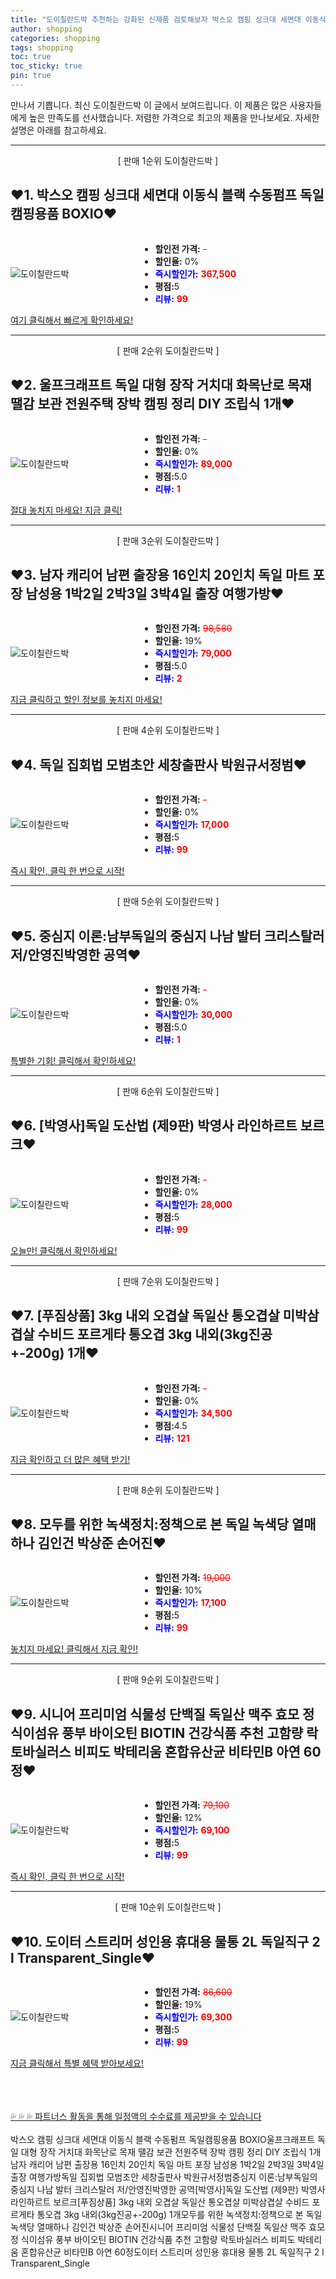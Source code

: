 ```yaml
---
title: "도이칠란드박 추천하는 강화된 신제품 검토해보자 박스오 캠핑 싱크대 세면대 이동식"
author: shopping
categories: shopping
tags: shopping
toc: true
toc_sticky: true
pin: true
---
```

만나서 기쁩니다. 최신 도이칠란드박 이 글에서 보여드립니다. 이 제품은 많은 사용자들에게 높은 만족도를 선사했습니다. 저렴한 가격으로 최고의 제품을 만나보세요. 자세한 설명은 아래를 참고하세요.

---
<p class="toplist" style="margin: 0 auto; display: block; width: fit-content;">[ 판매 1순위 도이칠란드박 ]</p>

<h2><strong>❤️1. 박스오 캠핑 싱크대 세면대 이동식 블랙 수동펌프 독일캠핑용품 BOXIO❤️</strong></h2>

<div style="display: flex; align-items: center;">
    <div style="flex: 0.4;">
        <img src="https://thumbnail8.coupangcdn.com/thumbnails/remote/230x230ex/image/vendor_inventory/87b2/aee64224c69f329a7c1f988cdb202217452db61d12df2e2630f0749c9300.png" alt="도이칠란드박" style="max-width: 100%;">
    </div>
    <div style="flex: 0.6; margin-left: 10px;">
        <ul>
            <li><strong>할인전 가격:</strong> <del style="color: red;">-</del></li>
            <li><strong>할인율:</strong> 0%</li>
            <li><span style='color:blue'><strong>즉시할인가:</strong></span> <span style='color:red'><strong>367,500</strong></span></li>
            <li><strong>평점:</strong>5</li>
            <li><span style='color:blue'><strong>리뷰:</strong></span> <span style='color:red'><strong>99</strong></span></li>
        </ul>
    </div>
</div>
<div class="center">
    <a href="https://selin100587.github.io?lptag=AF9450613&subid=githubio&pageKey=7937730472&traceid=V0-153&itemId=21852879336&vendorItemId=88901123521" class="myButton">
        여기 클릭해서 빠르게 확인하세요!
    </a>
</div>


---
<p class="toplist" style="margin: 0 auto; display: block; width: fit-content;">[ 판매 2순위 도이칠란드박 ]</p>

<h2><strong>❤️2. 울프크래프트 독일 대형 장작 거치대 화목난로 목재 땔감 보관 전원주택 장박 캠핑 정리 DIY 조립식 1개❤️</strong></h2>

<div style="display: flex; align-items: center;">
    <div style="flex: 0.4;">
        <img src="https://thumbnail7.coupangcdn.com/thumbnails/remote/230x230ex/image/vendor_inventory/b827/f18183880b1fd9dc8c45bb9c49f33d5696d264ef8064597250a536d4e0e8.jpeg" alt="도이칠란드박" style="max-width: 100%;">
    </div>
    <div style="flex: 0.6; margin-left: 10px;">
        <ul>
            <li><strong>할인전 가격:</strong> <del style="color: red;">-</del></li>
            <li><strong>할인율:</strong> 0%</li>
            <li><span style='color:blue'><strong>즉시할인가:</strong></span> <span style='color:red'><strong>89,000</strong></span></li>
            <li><strong>평점:</strong>5.0</li>
            <li><span style='color:blue'><strong>리뷰:</strong></span> <span style='color:red'><strong>1</strong></span></li>
        </ul>
    </div>
</div>
<div class="center">
    <a href="https://selin100587.github.io?lptag=AF9450613&subid=githubio&pageKey=6927361003&traceid=V0-153&itemId=16750760778&vendorItemId=83932388399" class="myButton">
        절대 놓치지 마세요! 지금 클릭!
    </a>
</div>


---
<p class="toplist" style="margin: 0 auto; display: block; width: fit-content;">[ 판매 3순위 도이칠란드박 ]</p>

<h2><strong>❤️3. 남자 캐리어 남편 출장용 16인치 20인치 독일 마트 포장 남성용 1박2일 2박3일 3박4일 출장 여행가방❤️</strong></h2>

<div style="display: flex; align-items: center;">
    <div style="flex: 0.4;">
        <img src="https://thumbnail8.coupangcdn.com/thumbnails/remote/230x230ex/image/vendor_inventory/6ed5/f0ae3ac9d9134d23a817814a8fa1043b21d254b6059eec0e8240da40e7d9.png" alt="도이칠란드박" style="max-width: 100%;">
    </div>
    <div style="flex: 0.6; margin-left: 10px;">
        <ul>
            <li><strong>할인전 가격:</strong> <del style="color: red;">98,580</del></li>
            <li><strong>할인율:</strong> 19%</li>
            <li><span style='color:blue'><strong>즉시할인가:</strong></span> <span style='color:red'><strong>79,000</strong></span></li>
            <li><strong>평점:</strong>5.0</li>
            <li><span style='color:blue'><strong>리뷰:</strong></span> <span style='color:red'><strong>2</strong></span></li>
        </ul>
    </div>
</div>
<div class="center">
    <a href="https://selin100587.github.io?lptag=AF9450613&subid=githubio&pageKey=6692048520&traceid=V0-153&itemId=15468070264&vendorItemId=82687562690" class="myButton">
        지금 클릭하고 할인 정보를 놓치지 마세요!
    </a>
</div>


---
<p class="toplist" style="margin: 0 auto; display: block; width: fit-content;">[ 판매 4순위 도이칠란드박 ]</p>

<h2><strong>❤️4. 독일 집회법 모범초안 세창출판사 박원규서정범❤️</strong></h2>

<div style="display: flex; align-items: center;">
    <div style="flex: 0.4;">
        <img src="https://thumbnail10.coupangcdn.com/thumbnails/remote/230x230ex/image/retail-product-api/A00077021/16152015/18161197/main/9788984119314_L.jpg" alt="도이칠란드박" style="max-width: 100%;">
    </div>
    <div style="flex: 0.6; margin-left: 10px;">
        <ul>
            <li><strong>할인전 가격:</strong> <del style="color: red;">-</del></li>
            <li><strong>할인율:</strong> 0%</li>
            <li><span style='color:blue'><strong>즉시할인가:</strong></span> <span style='color:red'><strong>17,000</strong></span></li>
            <li><strong>평점:</strong>5</li>
            <li><span style='color:blue'><strong>리뷰:</strong></span> <span style='color:red'><strong>99</strong></span></li>
        </ul>
    </div>
</div>
<div class="center">
    <a href="https://selin100587.github.io?lptag=AF9450613&subid=githubio&pageKey=1358119519&traceid=V0-153&itemId=2389231812&vendorItemId=70384727583" class="myButton">
        즉시 확인, 클릭 한 번으로 시작!
    </a>
</div>


---
<p class="toplist" style="margin: 0 auto; display: block; width: fit-content;">[ 판매 5순위 도이칠란드박 ]</p>

<h2><strong>❤️5. 중심지 이론:남부독일의 중심지 나남 발터 크리스탈러 저/안영진박영한 공역❤️</strong></h2>

<div style="display: flex; align-items: center;">
    <div style="flex: 0.4;">
        <img src="https://thumbnail10.coupangcdn.com/thumbnails/remote/230x230ex/image/vendor_inventory/c55e/4586f0322cb60566ae9b8482bfac56ec4d072a28119f292546a6b676692b.jpg" alt="도이칠란드박" style="max-width: 100%;">
    </div>
    <div style="flex: 0.6; margin-left: 10px;">
        <ul>
            <li><strong>할인전 가격:</strong> <del style="color: red;">-</del></li>
            <li><strong>할인율:</strong> 0%</li>
            <li><span style='color:blue'><strong>즉시할인가:</strong></span> <span style='color:red'><strong>30,000</strong></span></li>
            <li><strong>평점:</strong>5.0</li>
            <li><span style='color:blue'><strong>리뷰:</strong></span> <span style='color:red'><strong>1</strong></span></li>
        </ul>
    </div>
</div>
<div class="center">
    <a href="https://selin100587.github.io?lptag=AF9450613&subid=githubio&pageKey=69047039&traceid=V0-153&itemId=230953122&vendorItemId=3563948856" class="myButton">
        특별한 기회! 클릭해서 확인하세요!
    </a>
</div>


---
<p class="toplist" style="margin: 0 auto; display: block; width: fit-content;">[ 판매 6순위 도이칠란드박 ]</p>

<h2><strong>❤️6. [박영사]독일 도산법 (제9판) 박영사 라인하르트 보르크❤️</strong></h2>

<div style="display: flex; align-items: center;">
    <div style="flex: 0.4;">
        <img src="https://thumbnail9.coupangcdn.com/thumbnails/remote/230x230ex/image/retail-product-api/A00077021/32628014/36767656/main/9791130337241_L.jpg" alt="도이칠란드박" style="max-width: 100%;">
    </div>
    <div style="flex: 0.6; margin-left: 10px;">
        <ul>
            <li><strong>할인전 가격:</strong> <del style="color: red;">-</del></li>
            <li><strong>할인율:</strong> 0%</li>
            <li><span style='color:blue'><strong>즉시할인가:</strong></span> <span style='color:red'><strong>28,000</strong></span></li>
            <li><strong>평점:</strong>5</li>
            <li><span style='color:blue'><strong>리뷰:</strong></span> <span style='color:red'><strong>99</strong></span></li>
        </ul>
    </div>
</div>
<div class="center">
    <a href="https://selin100587.github.io?lptag=AF9450613&subid=githubio&pageKey=4625555039&traceid=V0-153&itemId=5738178575&vendorItemId=73036869278" class="myButton">
        오늘만! 클릭해서 확인하세요!
    </a>
</div>


---
<p class="toplist" style="margin: 0 auto; display: block; width: fit-content;">[ 판매 7순위 도이칠란드박 ]</p>

<h2><strong>❤️7. [푸짐상품] 3kg 내외 오겹살 독일산 통오겹살 미박삼겹살 수비드 포르게타 통오겹 3kg 내외(3kg진공+-200g) 1개❤️</strong></h2>

<div style="display: flex; align-items: center;">
    <div style="flex: 0.4;">
        <img src="https://thumbnail8.coupangcdn.com/thumbnails/remote/230x230ex/image/vendor_inventory/f52e/616b23bd21d14f79b42fbdea6bf331d445b4af74fd5905f8a3c405378480.jpeg" alt="도이칠란드박" style="max-width: 100%;">
    </div>
    <div style="flex: 0.6; margin-left: 10px;">
        <ul>
            <li><strong>할인전 가격:</strong> <del style="color: red;">-</del></li>
            <li><strong>할인율:</strong> 0%</li>
            <li><span style='color:blue'><strong>즉시할인가:</strong></span> <span style='color:red'><strong>34,500</strong></span></li>
            <li><strong>평점:</strong>4.5</li>
            <li><span style='color:blue'><strong>리뷰:</strong></span> <span style='color:red'><strong>121</strong></span></li>
        </ul>
    </div>
</div>
<div class="center">
    <a href="https://selin100587.github.io?lptag=AF9450613&subid=githubio&pageKey=8248604534&traceid=V0-153&itemId=15569786150&vendorItemId=82788887198" class="myButton">
        지금 확인하고 더 많은 혜택 받기!
    </a>
</div>


---
<p class="toplist" style="margin: 0 auto; display: block; width: fit-content;">[ 판매 8순위 도이칠란드박 ]</p>

<h2><strong>❤️8. 모두를 위한 녹색정치:정책으로 본 독일 녹색당 열매하나 김인건 박상준 손어진❤️</strong></h2>

<div style="display: flex; align-items: center;">
    <div style="flex: 0.4;">
        <img src="https://thumbnail9.coupangcdn.com/thumbnails/remote/230x230ex/image/retail-product-api/A00077021/234077983/251727349/main/9791190222334_L.jpg" alt="도이칠란드박" style="max-width: 100%;">
    </div>
    <div style="flex: 0.6; margin-left: 10px;">
        <ul>
            <li><strong>할인전 가격:</strong> <del style="color: red;">19,000</del></li>
            <li><strong>할인율:</strong> 10%</li>
            <li><span style='color:blue'><strong>즉시할인가:</strong></span> <span style='color:red'><strong>17,100</strong></span></li>
            <li><strong>평점:</strong>5</li>
            <li><span style='color:blue'><strong>리뷰:</strong></span> <span style='color:red'><strong>99</strong></span></li>
        </ul>
    </div>
</div>
<div class="center">
    <a href="https://selin100587.github.io?lptag=AF9450613&subid=githubio&pageKey=7878732939&traceid=V0-153&itemId=21542117855&vendorItemId=88695418980" class="myButton">
        놓치지 마세요! 클릭해서 지금 확인!
    </a>
</div>


---
<p class="toplist" style="margin: 0 auto; display: block; width: fit-content;">[ 판매 9순위 도이칠란드박 ]</p>

<h2><strong>❤️9. 시니어 프리미엄 식물성 단백질 독일산 맥주 효모 정 식이섬유 풍부 바이오틴 BIOTIN 건강식품 추천 고함량 락토바실러스 비피도 박테리움 혼합유산균 비타민B 아연 60정❤️</strong></h2>

<div style="display: flex; align-items: center;">
    <div style="flex: 0.4;">
        <img src="https://thumbnail6.coupangcdn.com/thumbnails/remote/230x230ex/image/vendor_inventory/84ed/abd0200b63d87c20b383be066d74e94b7172af9bc255da745a2dab56db2c.jpg" alt="도이칠란드박" style="max-width: 100%;">
    </div>
    <div style="flex: 0.6; margin-left: 10px;">
        <ul>
            <li><strong>할인전 가격:</strong> <del style="color: red;">79,100</del></li>
            <li><strong>할인율:</strong> 12%</li>
            <li><span style='color:blue'><strong>즉시할인가:</strong></span> <span style='color:red'><strong>69,100</strong></span></li>
            <li><strong>평점:</strong>5</li>
            <li><span style='color:blue'><strong>리뷰:</strong></span> <span style='color:red'><strong>99</strong></span></li>
        </ul>
    </div>
</div>
<div class="center">
    <a href="https://selin100587.github.io?lptag=AF9450613&subid=githubio&pageKey=8204076401&traceid=V0-153&itemId=21019221285&vendorItemId=88082655724" class="myButton">
        즉시 확인, 클릭 한 번으로 시작!
    </a>
</div>


---
<p class="toplist" style="margin: 0 auto; display: block; width: fit-content;">[ 판매 10순위 도이칠란드박 ]</p>

<h2><strong>❤️10. 도이터 스트리머 성인용 휴대용 물통 2L 독일직구 2 l Transparent_Single❤️</strong></h2>

<div style="display: flex; align-items: center;">
    <div style="flex: 0.4;">
        <img src="https://thumbnail7.coupangcdn.com/thumbnails/remote/230x230ex/image/vendor_inventory/fc1b/a431d8c88011b3fe8b9302de4ebe2350af4509e6891e328fd70667cbd15b.jpg" alt="도이칠란드박" style="max-width: 100%;">
    </div>
    <div style="flex: 0.6; margin-left: 10px;">
        <ul>
            <li><strong>할인전 가격:</strong> <del style="color: red;">86,600</del></li>
            <li><strong>할인율:</strong> 19%</li>
            <li><span style='color:blue'><strong>즉시할인가:</strong></span> <span style='color:red'><strong>69,300</strong></span></li>
            <li><strong>평점:</strong>5</li>
            <li><span style='color:blue'><strong>리뷰:</strong></span> <span style='color:red'><strong>99</strong></span></li>
        </ul>
    </div>
</div>
<div class="center">
    <a href="https://selin100587.github.io?lptag=AF9450613&subid=githubio&pageKey=7175592042&traceid=V0-153&itemId=18087100229&vendorItemId=86866268354" class="myButton">
        지금 클릭해서 특별 혜택 받아보세요!
    </a>
</div>

<br><br><br>[💦 💦 💦 파트너스 활동을 통해 일정액의 수수료를 제공받을 수 있습니다](https://link.coupang.com/a/bcpT2c)<br><br>박스오 캠핑 싱크대 세면대 이동식 블랙 수동펌프 독일캠핑용품 BOXIO울프크래프트 독일 대형 장작 거치대 화목난로 목재 땔감 보관 전원주택 장박 캠핑 정리 DIY 조립식 1개남자 캐리어 남편 출장용 16인치 20인치 독일 마트 포장 남성용 1박2일 2박3일 3박4일 출장 여행가방독일 집회법 모범초안 세창출판사 박원규서정범중심지 이론:남부독일의 중심지 나남 발터 크리스탈러 저/안영진박영한 공역[박영사]독일 도산법 (제9판) 박영사 라인하르트 보르크[푸짐상품] 3kg 내외 오겹살 독일산 통오겹살 미박삼겹살 수비드 포르게타 통오겹 3kg 내외(3kg진공+-200g) 1개모두를 위한 녹색정치:정책으로 본 독일 녹색당 열매하나 김인건 박상준 손어진시니어 프리미엄 식물성 단백질 독일산 맥주 효모 정 식이섬유 풍부 바이오틴 BIOTIN 건강식품 추천 고함량 락토바실러스 비피도 박테리움 혼합유산균 비타민B 아연 60정도이터 스트리머 성인용 휴대용 물통 2L 독일직구 2 l Transparent_Single